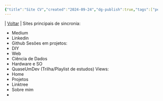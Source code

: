 ```yaml
---
{"title":"Site CV","created":"2024-09-24","dg-publish":true,"tags":["pessoal/estudos","pessoal/quaseumdev","projetos"],"permalink":"/1.Minha Vida/Site CV/","dgPassFrontmatter":true}
---
```


| [Voltar](index) |
Sites principais de sincronia:
- Medium
- Linkedin
- Github
Sesões em projetos:
- DIY
- Web
- Ciência de Dados
- Hardware e SO
- QuaseUmDev (Trilha/Playlist de estudos)
Views:
- Home
- Projetos
- Linktree
- Sobre mim
- 